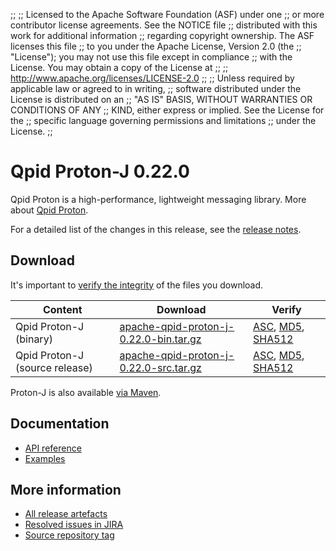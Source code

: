 ;;
;; Licensed to the Apache Software Foundation (ASF) under one
;; or more contributor license agreements.  See the NOTICE file
;; distributed with this work for additional information
;; regarding copyright ownership.  The ASF licenses this file
;; to you under the Apache License, Version 2.0 (the
;; "License"); you may not use this file except in compliance
;; with the License.  You may obtain a copy of the License at
;;
;;   http://www.apache.org/licenses/LICENSE-2.0
;;
;; Unless required by applicable law or agreed to in writing,
;; software distributed under the License is distributed on an
;; "AS IS" BASIS, WITHOUT WARRANTIES OR CONDITIONS OF ANY
;; KIND, either express or implied.  See the License for the
;; specific language governing permissions and limitations
;; under the License.
;;

# Qpid Proton-J 0.22.0

Qpid Proton is a high-performance, lightweight messaging library. More
about [Qpid Proton]({{site_url}}/proton/index.html).

For a detailed list of the changes in this release, see the [release
notes](release-notes.html).

## Download

It's important to [verify the
integrity]({{site_url}}/download.html#verify-what-you-download) of
the files you download.

| Content | Download | Verify |
|---------|----------|--------|
| Qpid Proton-J (binary) | [apache-qpid-proton-j-0.22.0-bin.tar.gz](http://archive.apache.org/dist/qpid/proton-j/0.22.0/apache-qpid-proton-j-0.22.0-bin.tar.gz) | [ASC](https://archive.apache.org/dist/qpid/proton-j/0.22.0/apache-qpid-proton-j-0.22.0-bin.tar.gz.asc), [MD5](https://archive.apache.org/dist/qpid/proton-j/0.22.0/apache-qpid-proton-j-0.22.0-bin.tar.gz.md5), [SHA512](https://archive.apache.org/dist/qpid/proton-j/0.22.0/apache-qpid-proton-j-0.22.0-bin.tar.gz.sha512) |
| Qpid Proton-J (source release) | [apache-qpid-proton-j-0.22.0-src.tar.gz](http://archive.apache.org/dist/qpid/proton-j/0.22.0/apache-qpid-proton-j-0.22.0-src.tar.gz) | [ASC](https://archive.apache.org/dist/qpid/proton-j/0.22.0/apache-qpid-proton-j-0.22.0-src.tar.gz.asc), [MD5](https://archive.apache.org/dist/qpid/proton-j/0.22.0/apache-qpid-proton-j-0.22.0-src.tar.gz.md5), [SHA512](https://archive.apache.org/dist/qpid/proton-j/0.22.0/apache-qpid-proton-j-0.22.0-src.tar.gz.sha512) |

Proton-J is also available [via Maven]({{site_url}}/maven.html).

## Documentation


<div class="two-column" markdown="1">

 - [API reference](api/index.html)
 - [Examples](https://github.com/apache/qpid-proton-j/tree/0.22.0/examples)

</div>


## More information

 - [All release artefacts](http://archive.apache.org/dist/qpid/proton-j/0.22.0)
 - [Resolved issues in JIRA](https://issues.apache.org/jira/issues/?jql=project+%3D+PROTON+AND+fixVersion+%3D+%27proton-j-0.22.0%27+AND+resolution+%3D+%27fixed%27+ORDER+BY+priority+DESC)
 - [Source repository tag](https://git-wip-us.apache.org/repos/asf?p=qpid-proton-j.git;a=tag;h=0.22.0)

<script type="text/javascript">
  _deferredFunctions.push(function() {
      if ("0.22.0" === "{{current_proton_j_release}}") {
          _modifyCurrentReleaseLinks();
      }
  });
</script>